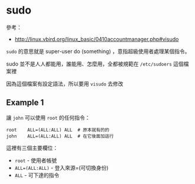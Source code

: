 # sudo

參考：

* http://linux.vbird.org/linux_basic/0410accountmanager.php#visudo

`sudo` 的意思就是 super-user do (something) ，意指超級使用者處理某個指令。

sudo 並不是人人都能用，誰能用、怎麼用，全都被規範在 `/etc/sudoers` 這個檔案裡

因為這個檔案有設定語法，所以要用 `visudo` 去修改

## Example 1

讓 `john` 可以使用 `root` 的任何指令：

```
root    ALL=(ALL:ALL) ALL  # 原本就有的的
john    ALL=(ALL:ALL) ALL  # 在它後面加這行
```

這裡有三個主要欄位：

* `root` - 使用者帳號
* `ALL=(ALL:ALL)` - 登入來源=(可切換身份)
* `ALL` - 可下達的指令
